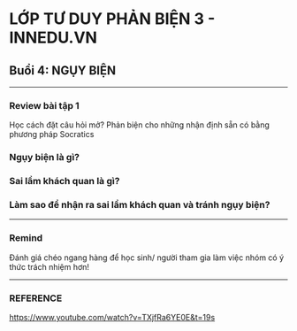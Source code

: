 # LỚP TƯ DUY PHẢN BIỆN 3 - INNEDU.VN

## Buổi 4: NGỤY BIỆN

---------------------------------------------------------------------------------------
### Review bài tập 1

Học cách đặt câu hỏi mở? Phản biện cho những nhận định sẵn có bằng phương pháp Socratics

### Ngụy biện là gì?

### Sai lầm khách quan là gì?

### Làm sao để nhận ra sai lầm khách quan và tránh ngụy biện?

---------------------------------------------------------------------------------------
### Remind

Đánh giá chéo ngang hàng để học sinh/ người tham gia làm việc nhóm có ý thức trách nhiệm hơn!

---------------------------------------------------------------------------------------
### REFERENCE

https://www.youtube.com/watch?v=TXjfRa6YE0E&t=19s
